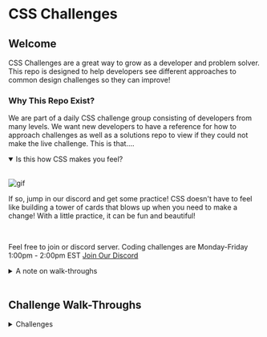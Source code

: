 # CSS Challenges

## Welcome
CSS Challenges are a great way to grow as a developer and problem solver. This repo is designed to help developers see different approaches to common design challenges so they can improve!
<!--IF YOU WANT TO ADD A HOW TO APPROACH CHALLENGES SECTION -->
<!-- This repo contains two distinc sections to help you on your Css challenge journey: **Challenge Walk-throughs** and **How to Approach Challanges** -->


### Why This Repo Exist?

We are part of a daily CSS challenge group consisting of developers from many levels. We want new developers to have a reference for how to approach challenges as well as a solutions repo to view if they could not make the live challenge. This is that....

<details open >
<summary>Is this how CSS makes you feel?</summary>
<br>

![gif](https://media.giphy.com/media/13FrpeVH09Zrb2/giphy.gif)

If so, jump in our discord and get some practice! CSS doesn't have to feel like building a tower of cards that blows up when you need to make a change! With a little practice, it can be fun and beautiful!
</details>

<br>

Feel free to join or discord server. Coding challenges are Monday-Friday 1:00pm - 2:00pm EST
[Join Our Discord](https://discord.gg/qj4Tydm9)

<details>
<summary>A note on walk-throughs</summary>
<br>
Walk-throughs are debrief of how we thought about and tackled the the challenge. These solutions are what we can generate in a limited amount of time. They are most often not the most efficient and responsive build. Those solutions can be found on the respective CSS challenge providers site or you can add them and a summary to this repo! 
</details>
<br>


## Challenge Walk-Throughs


<details>
<summary>Challenges</summary>
<br>
<ul>
  <li>
  <details>
  <summary>Front End Mentor</summary>
  <br>
  <ul>
    <li>
      <details>
      <summary>Newbie</summary>   
   
   - [Four Card Feature Section](https://github.com/code-finesse/CSS-Challenges/blob/main/front_end_mentor/newbie/four_card_feature_section/four_card_feature_section.md)
 
  </details>
    </li>
    <li>
      <details>
      <summary>Junior</summary>
      </details>
    </li>
    <li>
      <details>
      <summary>Intermediate</summary>
      None
      </details>
    </li>
    <li>
      <details>
      <summary>Advanced</summary>
      None
      </details>
    </li>
  </ul>

  </details>
  </li>
</ul>

</details>
</br>
